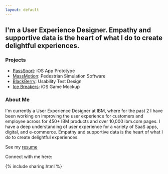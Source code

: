 ```yaml
---
layout: default
---
```


## I'm a User Experience Designer. Empathy and supportive data is the heart of what I do to create delightful experiences.

### Projects

- [PassSport](/projects/pass-sport): iOS App Prototype
- [MassMotion](/projects/massmotion): Pedestrian Simulation Software
- [BlackBerry](/projects/blackberry): Usability Test Design
- [Ice Breakers](/projects/ice-breakers): iOS Game Mockup


### About Me
I'm currently a User Experience Designer at IBM, where for the past 2 I have been working on improving the user experience for customers and employee across for 450+ IBM products and over 10,000 ibm.com pages. I have a deep understanding of user experience for a variety of SaaS apps, digital, and e-commerce. Empathy and supportive data is the heart of what I do to create delightful experiences.

See my [resume](/resume.pdf)

Connect with me here:

{% include sharing.html %}
